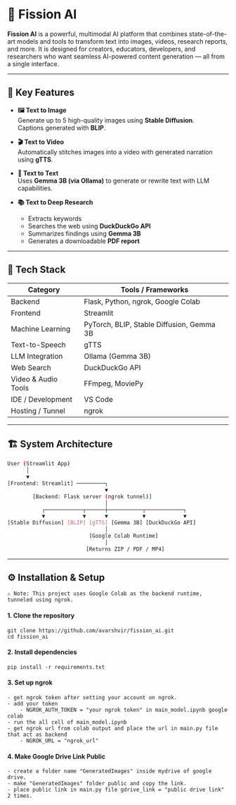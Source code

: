 # 🚀 Fission AI

**Fission AI** is a powerful, multimodal AI platform that combines state-of-the-art models and tools to transform text into images, videos, research reports, and more. It is designed for creators, educators, developers, and researchers who want seamless AI-powered content generation — all from a single interface.

---

## 🔮 Key Features

- **🖼️ Text to Image**  
  Generate up to 5 high-quality images using **Stable Diffusion**.  
  Captions generated with **BLIP**.

- **🎬 Text to Video**  
  Automatically stitches images into a video with generated narration using **gTTS**.

- **💬 Text to Text**  
  Uses **Gemma 3B (via Ollama)** to generate or rewrite text with LLM capabilities.

- **📚 Text to Deep Research**  
  - Extracts keywords
  - Searches the web using **DuckDuckGo API**
  - Summarizes findings using **Gemma 3B**
  - Generates a downloadable **PDF report**

---

## 🧠 Tech Stack

| Category             | Tools / Frameworks                         |
|----------------------|---------------------------------------------|
| Backend              | Flask, Python, ngrok, Google Colab         |
| Frontend             | Streamlit                                  |
| Machine Learning     | PyTorch, BLIP, Stable Diffusion, Gemma 3B  |
| Text-to-Speech       | gTTS                                        |
| LLM Integration      | Ollama (Gemma 3B)                           |
| Web Search           | DuckDuckGo API                             |
| Video & Audio Tools  | FFmpeg, MoviePy                            |
| IDE / Development    | VS Code                                    |
| Hosting / Tunnel     | ngrok                                       |

---

## 🏗️ System Architecture

```bash
User (Streamlit App)
      │
      ▼
[Frontend: Streamlit] ─────────┐
                               ▼
        [Backend: Flask server (ngrok tunnel)]
                               │
           ┌────────────┬──────┼───────────┬────────────┐
           ▼            ▼      ▼           ▼            ▼
[Stable Diffusion] [BLIP] [gTTS] [Gemma 3B] [DuckDuckGo API]
                               │
                          [Google Colab Runtime]
                               │
                         [Returns ZIP / PDF / MP4]

```
---
## ⚙️ Installation & Setup
```⚠️ Note: This project uses Google Colab as the backend runtime, tunneled using ngrok.```
#### 1. Clone the repository
```
git clone https://github.com/avarshvir/fission_ai.git
cd fission_ai
```

#### 2. Install dependencies
```
pip install -r requirements.txt
```

#### 3. Set up ngrok
```
- get ngrok token after setting your account on ngrok.
- add your token 
    - NGROK_AUTH_TOKEN = "your ngrok token" in main_model.ipynb google colab
- run the all cell of main_model.ipynb
- get ngrok url from colab output and place the url in main.py file that act as backend
    - NGROK_URL = "ngrok_url" 

```

#### 4. Make Google Drive Link Public
```
- create a folder name "GeneratedImages" inside mydrive of google drive.
- make "GeneratedImages" folder public and copy the link.
- place public link in main.py file gdrive_link = "public drive link" 2 times.
```